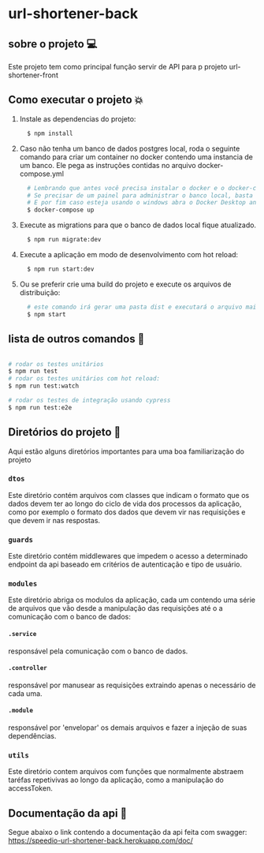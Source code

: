# url-shortener-back

## sobre o projeto :computer:

Este projeto tem como principal função servir de API para p projeto url-shortener-front

## Como executar o projeto :collision:
<ol>
  <li>
  Instale as dependencias do projeto:

```bash
  $ npm install
```
  </li>
  <li>
  Caso não tenha um banco de dados postgres local, roda o seguinte comando para criar um container no docker contendo uma instancia de um banco. Ele pega as instruções contidas no arquivo docker-compose.yml

```bash
  # Lembrando que antes você precisa instalar o docker e o docker-compose em sua maquina.
  # Se precisar de um painel para administrar o banco local, basta retirar os comentários do arquivo docker-compose.yml antes de executar o comando.
  # E por fim caso esteja usando o windows abra o Docker Desktop antes de executar o comando.
  $ docker-compose up
```
  </li>
  <li>
  Execute as migrations para que o banco de dados local fique atualizado.

```bash
  $ npm run migrate:dev
```
  </li>
  <li>
  Execute a aplicação em modo de desenvolvimento com hot reload:

```bash
  $ npm run start:dev
```
  </li>
  <li>
  Ou se preferir crie uma build do projeto e execute os arquivos de distribuição:

```bash
  # este comando irá gerar uma pasta dist e executará o arquivo main.js dentro da mesma.
  $ npm start
```
  </li>
</ol>


## lista de outros comandos :space_invader:

```bash

# rodar os testes unitários
$ npm run test
# rodar os testes unitários com hot reload:
$ npm run test:watch

# rodar os testes de integração usando cypress
$ npm run test:e2e
```

## Diretórios do projeto :file_folder:
Aqui estão alguns diretórios importantes para uma boa familiarização do projeto

### `dtos`

Este diretório contém arquivos com classes que indicam o formato que os dados devem ter ao longo do ciclo de vida dos processos da aplicação, como por exemplo o formato dos dados que devem vir nas requisições e que devem ir nas respostas.

### `guards`

Este diretório contém middlewares que impedem o acesso a determinado endpoint da api baseado em critérios de autenticação e tipo de usuário.

### `modules`

Este diretório abriga os modulos da aplicação, cada um contendo uma série de arquivos que vão desde a manipulação das requisições até o a comunicação com o banco de dados:

#### `.service`
responsável pela comunicação com o banco de dados.
#### `.controller`
responsável por manusear as requisições extraindo apenas o necessário de cada uma.
#### `.module`
responsável por 'envelopar' os demais arquivos e fazer a injeção de suas dependências. 

### `utils`

Este diretório contem arquivos com funções que normalmente abstraem taréfas repetivivas ao longo da aplicação, como a manipulação do accessToken.

## Documentação da api :blue_book:
Segue abaixo o link contendo a documentação da api feita com swagger:
https://speedio-url-shortener-back.herokuapp.com/doc/
